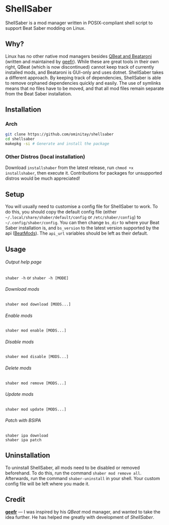 # ShellSaber

ShellSaber is a mod manager written in POSIX-compliant shell script to support
Beat Saber modding on Linux.

## Why?

Linux has no other native mod managers besides
[QBeat and Beataroni](https://github.com/geefr/beatsaber-linux-goodies)
(written and maintained by [geefr](https://github.com/geefr)). While these are
great tools in their own right, QBeat (which is now discontinued) cannot keep
track of currently installed mods, and Beataroni is GUI-only and uses dotnet. 
ShellSaber takes a different approach. By keeping track of dependencies, 
ShellSaber is able to remove orphaned dependencies quickly and easily. The use
of symlinks means that no files have to be moved, and that all mod files remain
separate from the Beat Saber installation.

## Installation

### Arch

```sh
git clone https://github.com/ominitay/shellsaber
cd shellsaber
makepkg -si # Generate and install the package
```

### Other Distros (local installation)

Download `installshaber` from the latest release, run `chmod +x installshaber`,
then execute it. Contributions for packages for unsupported distros would be much
appreciated!

## Setup

You will usually need to customise a config file for ShellSaber to work. To do
this, you should copy the default config file (either
`~/.local/share/shaber/default/config` or `/etc/shaber/config`) to
`~/.config/shaber/config`. You can then change `bs_dir` to where your Beat Saber
installation is, and `bs_version` to the latest version supported by the api
([BeatMods](https://beatmods.com)). The `api_url` variables should be left as
their default.

## Usage

###### Output help page

`shaber -h` or `shaber -h [MODE]`

###### Download mods

`shaber mod download [MODS...]`

###### Enable mods

`shaber mod enable [MODS...]`

###### Disable mods

`shaber mod disable [MODS...]`

###### Delete mods

`shaber mod remove [MODS...]`

###### Update mods

`shaber mod update [MODS...]`

###### Patch with BSIPA

`shaber ipa download`\
`shaber ipa patch`

## Uninstallation

To uninstall ShellSaber, all mods need to be disabled or removed beforehand. To
do this, run the command `shaber mod remove all`. Afterwards, run the command
`shaber-uninstall` in your shell. Your custom config file will be left where you 
made it.

## Credit

**[geefr](https://github.com/geefr)** — I was inspired by his *QBeat* mod
manager, and wanted to take the idea further. He has helped me greatly with
development of *ShellSaber*.
